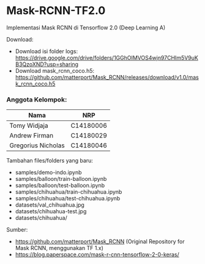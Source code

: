 # Mask-RCNN-TF2.0
Implementasi Mask RCNN di Tensorflow 2.0 (Deep Learning A)

Download:
- Download isi folder logs: https://drive.google.com/drive/folders/1GGhOIMVOS4wjn97CHIm5V9uKB3QzoXND?usp=sharing
- Download mask_rcnn_coco.h5: https://github.com/matterport/Mask_RCNN/releases/download/v1.0/mask_rcnn_coco.h5

### Anggota Kelompok:
| Nama | NRP |
| --- | --- |
| Tomy Widjaja | C14180006 |
| Andrew Firman | C14180029 |
| Gregorius Nicholas | C14180046 |

Tambahan files/folders yang baru:
- samples/demo-indo.ipynb
- samples/balloon/train-balloon.ipynb
- samples/balloon/test-balloon.ipynb
- samples/chihuahua/train-chihuahua.ipynb
- samples/chihuahua/test-chihuahua.ipynb
- datasets/val_chihuahua.jpg
- datasets/chihuahua-test.jpg
- datasets/chihuahua/

Sumber:
- https://github.com/matterport/Mask_RCNN (Original Repository for Mask RCNN, menggunakan TF 1.x)
- https://blog.paperspace.com/mask-r-cnn-tensorflow-2-0-keras/
